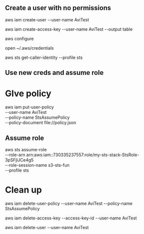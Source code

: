 ## Create a user with no permissions

aws iam create-user --user-name AviTest

aws iam create-access-key --user-name AviTest --output table

aws configure

open ~/.aws/credentials

aws sts get-caller-identity --profile sts

## Use new creds and assume role

# GIve policy

aws iam put-user-policy \
--user-name AviTest \
--policy-name StsAssumePolicy \
--policy-document file://policy.json


## Assume role

aws sts assume-role \
    --role-arn arn:aws:iam::730335237557:role/my-sts-stack-StsRole-3pSFjlJCe4g5 \
    --role-session-name s3-sts-fun \
    --profile sts

# Clean up

aws iam delete-user-policy --user-name AviTest --policy-name StsAssumePolicy

aws iam delete-access-key --access-key-id  --user-name AviTest

aws iam delete-user --user-name AviTest
